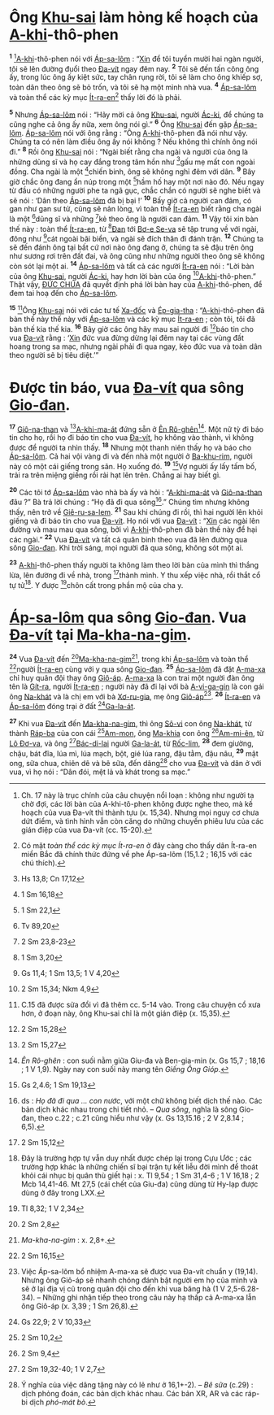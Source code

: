 # Ông [Khu-sai]() làm hỏng kế hoạch của [A-khi]()-thô-phen
<sup><b>1</b></sup> [^1][A-khi]()-thô-phen nói với [Áp-sa-lôm]() : “[Xin]() để tôi tuyển mười hai ngàn người, tôi sẽ lên đường đuổi theo [Đa-vít]() ngay đêm nay. <sup><b>2</b></sup> Tôi sẽ đến tấn công ông ấy, trong lúc ông ấy kiệt sức, tay chân rụng rời, tôi sẽ làm cho ông khiếp sợ, toàn dân theo ông sẽ bỏ trốn, và tôi sẽ hạ một mình nhà vua. <sup><b>4</b></sup> [Áp-sa-lôm]() và toàn thể các kỳ mục [Ít-ra-en]()[^3] thấy lời đó là phải.

<sup><b>5</b></sup> Nhưng [Áp-sa-lôm]() nói : “Hãy mời cả ông [Khu-sai](), người [Ác-ki](), để chúng ta cũng nghe cả ông ấy nữa, xem ông nói gì.” <sup><b>6</b></sup> Ông [Khu-sai]() đến gặp [Áp-sa-lôm](). [Áp-sa-lôm]() nói với ông rằng : “Ông [A-khi]()-thô-phen đã nói như vậy. Chúng ta có nên làm điều ông ấy nói không ? Nếu không thì chính ông nói đi.” <sup><b>8</b></sup> Rồi ông [Khu-sai]() nói : “Ngài biết rằng cha ngài và người của ông là những dũng sĩ và họ cay đắng trong tâm hồn như [^1*]gấu mẹ mất con ngoài đồng. Cha ngài là một [^2*]chiến binh, ông sẽ không nghỉ đêm với dân. <sup><b>9</b></sup> Bây giờ chắc ông đang ẩn núp trong một [^3*]hầm hố hay một nơi nào đó. Nếu ngay từ đầu có những người phe ta ngã gục, chắc chắn có người sẽ nghe biết và sẽ nói : ‘Dân theo [Áp-sa-lôm]() đã bị bại !’ <sup><b>10</b></sup> Bấy giờ cả người can đảm, có gan như gan sư tử, cũng sẽ nản lòng, vì toàn thể [Ít-ra-en]() biết rằng cha ngài là một [^4*]dũng sĩ và những [^5*]kẻ theo ông là người can đảm. <sup><b>11</b></sup> Vậy tôi xin bàn thế này : toàn thể [Ít-ra-en](), từ [^6*][Đan]() tới [Bơ-e Se-va]() sẽ tập trung về với ngài, đông như [^7*]cát ngoài bãi biển, và ngài sẽ đích thân đi đánh trận. <sup><b>12</b></sup> Chúng ta sẽ đến đánh ông tại bất cứ nơi nào ông đang ở, chúng ta sẽ đậu trên ông như sương rơi trên đất đai, và ông cũng như những người theo ông sẽ không còn sót lại một ai. <sup><b>14</b></sup> [Áp-sa-lôm]() và tất cả các người [Ít-ra-en]() nói : “Lời bàn của ông [Khu-sai](), người [Ác-ki](), hay hơn lời bàn của ông [^9*][A-khi]()-thô-phen.” Thật vậy, [ĐỨC CHÚA]() đã quyết định phá lời bàn hay của [A-khi]()-thô-phen, để đem tai hoạ đến cho [Áp-sa-lôm]().

<sup><b>15</b></sup> [^6]Ông [Khu-sai]() nói với các tư tế [Xa-đốc]() và [Ép-gia-tha]() : “[A-khi]()-thô-phen đã bàn thế này thế này với [Áp-sa-lôm]() và các kỳ mục [Ít-ra-en]() ; còn tôi, tôi đã bàn thế kia thế kia. <sup><b>16</b></sup> Bây giờ các ông hãy mau sai người đi [^10*]báo tin cho vua [Đa-vít]() rằng : ‘[Xin]() đức vua đừng dừng lại đêm nay tại các vùng đất hoang trong sa mạc, nhưng ngài phải đi qua ngay, kẻo đức vua và toàn dân theo người sẽ bị tiêu diệt.’”


# Được tin báo, vua [Đa-vít]() qua sông [Gio-đan]().
<sup><b>17</b></sup> [Giô-na-than]() và [^11*][A-khi-ma-át]() đứng sẵn ở [Ên Rô-ghên]()[^7]. Một nữ tỳ đi báo tin cho họ, rồi họ đi báo tin cho vua [Đa-vít](), họ không vào thành, vì không được để người ta nhìn thấy. <sup><b>18</b></sup> Nhưng một thanh niên thấy họ và báo cho [Áp-sa-lôm](). Cả hai vội vàng đi và đến nhà một người ở [Ba-khu-rim](), người này có một cái giếng trong sân. Họ xuống đó. <sup><b>19</b></sup> [^12*]Vợ người ấy lấy tấm bố, trải ra trên miệng giếng rồi rải hạt lên trên. Chẳng ai hay biết gì.

<sup><b>20</b></sup> Các tôi tớ [Áp-sa-lôm]() vào nhà bà ấy và hỏi : “[A-khi-ma-át]() và [Giô-na-than]() đâu ?” Bà trả lời chúng : “Họ đã đi qua sông[^8].” Chúng tìm nhưng không thấy, nên trở về [Giê-ru-sa-lem](). <sup><b>21</b></sup> Sau khi chúng đi rồi, thì hai người lên khỏi giếng và đi báo tin cho vua [Đa-vít](). Họ nói với vua [Đa-vít]() : “[Xin]() các ngài lên đường và mau mau qua sông, bởi vì [A-khi]()-thô-phen đã bàn thế này để hại các ngài.” <sup><b>22</b></sup> Vua [Đa-vít]() và tất cả quân binh theo vua đã lên đường qua sông [Gio-đan](). Khi trời sáng, mọi người đã qua sông, không sót một ai.

<sup><b>23</b></sup> [A-khi]()-thô-phen thấy người ta không làm theo lời bàn của mình thì thắng lừa, lên đường đi về nhà, trong [^13*]thành mình. Y thu xếp việc nhà, rồi thắt cổ tự tử[^9]. Y được [^14*]chôn cất trong phần mộ của cha y.


# [Áp-sa-lôm]() qua sông [Gio-đan](). Vua [Đa-vít]() tại [Ma-kha-na-gim]().
<sup><b>24</b></sup> Vua [Đa-vít]() đến [^15*][Ma-kha-na-gim]()[^10], trong khi [Áp-sa-lôm]() và toàn thể [^16*]người [Ít-ra-en]() cùng với y qua sông [Gio-đan](). <sup><b>25</b></sup> [Áp-sa-lôm]() đã đặt [A-ma-xa]() chỉ huy quân đội thay ông [Giô-áp](). [A-ma-xa]() là con trai một người đàn ông tên là [Gít-ra](), người [Ít-ra-en]() ; người này đã đi lại với bà [A-vi-ga-gin]() là con gái ông [Na-khát]() và là chị em với bà [Xơ-ru-gia](), mẹ ông [Giô-áp]()[^11]. <sup><b>26</b></sup> [Ít-ra-en]() và [Áp-sa-lôm]() đóng trại ở đất [^17*][Ga-la-át]().

<sup><b>27</b></sup> Khi vua [Đa-vít]() đến [Ma-kha-na-gim](), thì ông [Sô-vi]() con ông [Na-khát](), từ thành [Ráp-ba]() của con cái [^18*][Am-mon](), ông [Ma-khia]() con ông [^19*][Am-mi-ên](), từ [Lô Đơ-va](), và ông [^20*][Bác-di-lai]() người [Ga-la-át](), từ [Rốc-lim](), <sup><b>28</b></sup> đem giường, chậu, bát đĩa, lúa mì, lúa mạch, bột, gié lúa rang, đậu tằm, đậu nâu, <sup><b>29</b></sup> mật ong, sữa chua, chiên dê và bê sữa, đến dâng[^12] cho vua [Đa-vít]() và dân ở với vua, vì họ nói : “Dân đói, mệt lả và khát trong sa mạc.”

[^1]: Ch. 17 này là trục chính của câu chuyện nổi loạn : không như người ta chờ đợi, các lời bàn của A-khi-tô-phen không được nghe theo, mà kế hoạch của vua Đa-vít thì thành tựu (x. 15,34). Nhưng mọi nguy cơ chưa dứt điểm, và tình hình vẫn còn căng do những chuyến phiêu lưu của các gián điệp của vua Đa-vít (cc. 15-20).
[^3]: Có mặt *toàn thể các kỳ mục Ít-ra-en* ở đây càng cho thấy dân Ít-ra-en miền Bắc đã chính thức đứng về phe Áp-sa-lôm (15,1.2 ; 16,15 với các chú thích).
[^6]: C.15 đã được sửa đổi vì đã thêm cc. 5-14 vào. Trong câu chuyện cổ xưa hơn, ở đoạn này, ông Khu-sai chỉ là một gián điệp (x. 15,35).
[^7]: *Ên Rô-ghên* : con suối nằm giữa Giu-đa và Ben-gia-min (x. Gs 15,7 ; 18,16 ; 1 V 1,9). Ngày nay con suối này mang tên *Giếng Ông Gióp*.
[^8]: ds : *Họ đã đi qua ... con nước*, với một chữ không biết dịch thế nào. Các bản dịch khác nhau trong chi tiết nhỏ. – *Qua sông*, nghĩa là sông Gio-đan, theo c.22 ; c.21 cũng hiểu như vậy (x. Gs 13,15.16 ; 2 V 2,8.14 ; 6,5).
[^9]: Đây là trường hợp tự vẫn duy nhất được chép lại trong Cựu Ước ; các trường hợp khác là những chiến sĩ bại trận tự kết liễu đời mình để thoát khỏi cái nhục bị quân thù giết hại : x. Tl 9,54 ; 1 Sm 31,4-6 ; 1 V 16,18 ; 2 Mcb 14,41-46. Mt 27,5 (cái chết của Giu-đa) cũng dùng từ Hy-lạp được dùng ở đây trong LXX.
[^10]: *Ma-kha-na-gim* : x. 2,8+.
[^11]: Việc Áp-sa-lôm bổ nhiệm A-ma-xa sẽ được vua Đa-vít chuẩn y (19,14). Nhưng ông Giô-áp sẽ nhanh chóng đánh bật người em họ của mình và sẽ ở lại địa vị cũ trong quân đội cho đến khi vua băng hà (1 V 2,5-6.28-34). – Những ghi nhận tiếp theo trong câu này hạ thấp cả A-ma-xa lẫn ông Giô-áp (x. 3,39 ; 1 Sm 26,8).
[^12]: Ý nghĩa của việc dâng tặng này có lẽ như ở 16,1+-2). – *Bê sữa* (c.29) : dịch phỏng đoán, các bản dịch khác nhau. Các bản XR, AR và các ráp-bi dịch *phó-mát bò*.
[^1*]: Hs 13,8; Cn 17,12
[^2*]: 1 Sm 16,18
[^3*]: 1 Sm 22,1
[^4*]: Tv 89,20
[^5*]: 2 Sm 23,8-23
[^6*]: 1 Sm 3,20
[^7*]: Gs 11,4; 1 Sm 13,5; 1 V 4,20
[^9*]: 2 Sm 15,34; Nkm 4,9
[^10*]: 2 Sm 15,28
[^11*]: 2 Sm 15,27
[^12*]: Gs 2,4.6; 1 Sm 19,13
[^13*]: 2 Sm 15,12
[^14*]: Tl 8,32; 1 V 2,34
[^15*]: 2 Sm 2,8
[^16*]: 2 Sm 16,15
[^17*]: Gs 22,9; 2 V 10,33
[^18*]: 2 Sm 10,2
[^19*]: 2 Sm 9,4
[^20*]: 2 Sm 19,32-40; 1 V 2,7